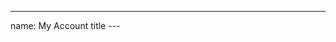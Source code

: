 
---
name: My Account title
---<a href="#" class="myaccount-title--anchor"><i class="mom-icon-menu"></i></a>